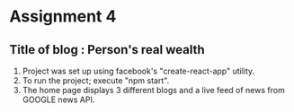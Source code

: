 # Assignment 4

## Title of blog : Person's real wealth

1. Project was set up using facebook's "create-react-app" utility.
2. To run the project; execute "npm start".
3. The home page displays 3 different blogs and a live feed of news from GOOGLE news API.
